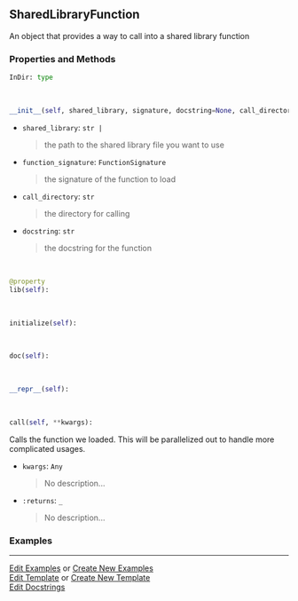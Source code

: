 ## <a id="McUtils.Extensions.SharedLibraryManager.SharedLibraryFunction">SharedLibraryFunction</a>
An object that provides a way to call into a shared library function

### Properties and Methods
```python
InDir: type
```
<a id="McUtils.Extensions.SharedLibraryManager.SharedLibraryFunction.__init__" class="docs-object-method">&nbsp;</a>
```python
__init__(self, shared_library, signature, docstring=None, call_directory=None): 
```

- `shared_library`: `str |`
    >the path to the shared library file you want to use
- `function_signature`: `FunctionSignature`
    >the signature of the function to load
- `call_directory`: `str`
    >the directory for calling
- `docstring`: `str`
    >the docstring for the function

<a id="McUtils.Extensions.SharedLibraryManager.SharedLibraryFunction.lib" class="docs-object-method">&nbsp;</a>
```python
@property
lib(self): 
```

<a id="McUtils.Extensions.SharedLibraryManager.SharedLibraryFunction.initialize" class="docs-object-method">&nbsp;</a>
```python
initialize(self): 
```

<a id="McUtils.Extensions.SharedLibraryManager.SharedLibraryFunction.doc" class="docs-object-method">&nbsp;</a>
```python
doc(self): 
```

<a id="McUtils.Extensions.SharedLibraryManager.SharedLibraryFunction.__repr__" class="docs-object-method">&nbsp;</a>
```python
__repr__(self): 
```

<a id="McUtils.Extensions.SharedLibraryManager.SharedLibraryFunction.call" class="docs-object-method">&nbsp;</a>
```python
call(self, **kwargs): 
```
Calls the function we loaded.
        This will be parallelized out to handle more complicated usages.
- `kwargs`: `Any`
    >No description...
- `:returns`: `_`
    >No description...

### Examples




___

[Edit Examples](https://github.com/McCoyGroup/McUtils/edit/edit/ci/examples/ci/docs/McUtils/Extensions/SharedLibraryManager/SharedLibraryFunction.md) or 
[Create New Examples](https://github.com/McCoyGroup/McUtils/new/edit/?filename=ci/examples/ci/docs/McUtils/Extensions/SharedLibraryManager/SharedLibraryFunction.md) <br/>
[Edit Template](https://github.com/McCoyGroup/McUtils/edit/edit/ci/docs/ci/docs/McUtils/Extensions/SharedLibraryManager/SharedLibraryFunction.md) or 
[Create New Template](https://github.com/McCoyGroup/McUtils/new/edit/?filename=ci/docs/templates/ci/docs/McUtils/Extensions/SharedLibraryManager/SharedLibraryFunction.md) <br/>
[Edit Docstrings](https://github.com/McCoyGroup/McUtils/edit/edit/McUtils/Extensions/SharedLibraryManager.py?message=Update%20Docs)